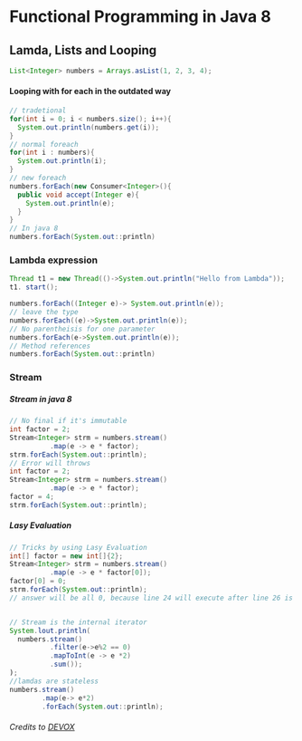 # Functional Programming in Java 8

## Lamda, Lists and Looping
```Java
List<Integer> numbers = Arrays.asList(1, 2, 3, 4);
```
#### Looping with for each in the outdated way
```Java
// tradetional
for(int i = 0; i < numbers.size(); i++){
  System.out.println(numbers.get(i));
}
// normal foreach
for(int i : numbers){
  System.out.println(i);
}
// new foreach
numbers.forEach(new Consumer<Integer>(){
  public void accept(Integer e){
    System.out.println(e);
  }
}
// In java 8
numbers.forEach(System.out::println)
```

### Lambda expression

```Java
Thread t1 = new Thread(()->System.out.println("Hello from Lambda"));
t1. start();
```
``` Java
numbers.forEach((Integer e)-> System.out.println(e));
// leave the type
numbers.forEach((e)->System.out.println(e));
// No parentheisis for one parameter
numbers.forEach(e->System.out.println(e));
// Method references
numbers.forEach(System.out::println)
```
### Stream
##### Stream in java 8
```Java
// No final if it's immutable
int factor = 2;
Stream<Integer> strm = numbers.stream()
          .map(e -> e * factor);
strm.forEach(System.out::println);
// Error will throws
int factor = 2;
Stream<Integer> strm = numbers.stream()
          .map(e -> e * factor);
factor = 4;
strm.forEach(System.out::println);
```
##### Lasy Evaluation
```Java
// Tricks by using Lasy Evaluation
int[] factor = new int[]{2};
Stream<Integer> strm = numbers.stream()
          .map(e -> e * factor[0]);
factor[0] = 0;
strm.forEach(System.out::println);
// answer will be all 0, because line 24 will execute after line 26 is executed


// Stream is the internal iterator
System.lout.println(
  numbers.stream()
          .filter(e->e%2 == 0)
          .mapToInt(e -> e *2)
          .sum());
);
//lamdas are stateless
numbers.stream()
        .map(e-> e*2)
        .forEach(System.out::println);

```

###### Credits to [DEVOX](http://www.agiledeveloper.com/downloads.html)
